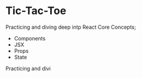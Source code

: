 # Tic-Tac-Toe

Practicing and diving deep intp React Core Concepts; 
- Components
- JSX
- Props
- State


Practicing and divi



